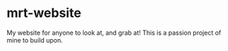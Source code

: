 # mrt-website
My website for anyone to look at, and grab at! This is a passion project of mine to build upon.
